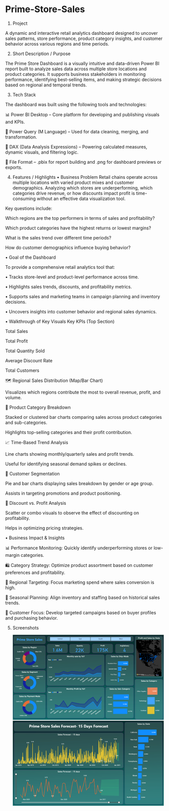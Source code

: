 # Prime-Store-Sales

1. Project

A dynamic and interactive retail analytics dashboard designed to uncover sales patterns, store performance, product category insights, and customer behavior across various regions and time periods. 

2. Short Description / Purpose

The Prime Store Dashboard is a visually intuitive and data-driven Power BI report built to analyze sales data across multiple store locations and product categories. It supports business stakeholders in monitoring performance, identifying best-selling items, and making strategic decisions based on regional and temporal trends.

3. Tech Stack

The dashboard was built using the following tools and technologies:

📊 Power BI Desktop – Core platform for developing and publishing visuals and KPIs.

📂 Power Query (M Language) – Used for data cleaning, merging, and transformation.

🧠 DAX (Data Analysis Expressions) – Powering calculated measures, dynamic visuals, and filtering logic.

📁 File Format – .pbix for report building and .png for dashboard previews or exports.

4. Features / Highlights
• Business Problem
    Retail chains operate across multiple locations with varied product mixes and customer demographics. Analyzing which stores are underperforming, which categories drive revenue, or how discounts impact profit      is time-consuming without an effective data visualization tool.

Key questions include:

Which regions are the top performers in terms of sales and profitability?

Which product categories have the highest returns or lowest margins?

What is the sales trend over different time periods?

How do customer demographics influence buying behavior?

• Goal of the Dashboard

To provide a comprehensive retail analytics tool that:

  • Tracks store-level and product-level performance across time.

  • Highlights sales trends, discounts, and profitability metrics.

  • Supports sales and marketing teams in campaign planning and inventory decisions.

  • Uncovers insights into customer behavior and regional sales dynamics.

• Walkthrough of Key Visuals
Key KPIs (Top Section)

Total Sales

Total Profit

Total Quantity Sold

Average Discount Rate

Total Customers

🗺️ Regional Sales Distribution (Map/Bar Chart)

Visualizes which regions contribute the most to overall revenue, profit, and volume.

🧾 Product Category Breakdown

Stacked or clustered bar charts comparing sales across product categories and sub-categories.

Highlights top-selling categories and their profit contribution.

📈 Time-Based Trend Analysis

Line charts showing monthly/quarterly sales and profit trends.

Useful for identifying seasonal demand spikes or declines.

👤 Customer Segmentation

Pie and bar charts displaying sales breakdown by gender or age group.

Assists in targeting promotions and product positioning.

🧮 Discount vs. Profit Analysis

Scatter or combo visuals to observe the effect of discounting on profitability.

Helps in optimizing pricing strategies.

• Business Impact & Insights

📊 Performance Monitoring: Quickly identify underperforming stores or low-margin categories.

🛍️ Category Strategy: Optimize product assortment based on customer preferences and profitability.

📍 Regional Targeting: Focus marketing spend where sales conversion is high.

🔁 Seasonal Planning: Align inventory and staffing based on historical sales trends.

👥 Customer Focus: Develop targeted campaigns based on buyer profiles and purchasing behavior.

5. Screenshots

   ![Dashboard_1](https://github.com/Pratikdhage48/Prime-Store-Sales/blob/main/Prime%20Store%20Sales_1.png)
   ![Dashboard_2](https://github.com/Pratikdhage48/Prime-Store-Sales/blob/main/Prime%20Store%20Sales_2.png)


